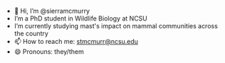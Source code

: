 - 👋 Hi, I’m @sierramcmurry
- I’m a PhD student in Wildlife Biology at NCSU
- I’m currently studying mast's impact on mammal communities across the country
- 📫 How to reach me: stmcmurr@ncsu.edu
- 😄 Pronouns: they/them

<!---
sierramcmurry/sierramcmurry is a ✨ special ✨ repository because its `README.md` (this file) appears on your GitHub profile.
You can click the Preview link to take a look at your changes.
--->

